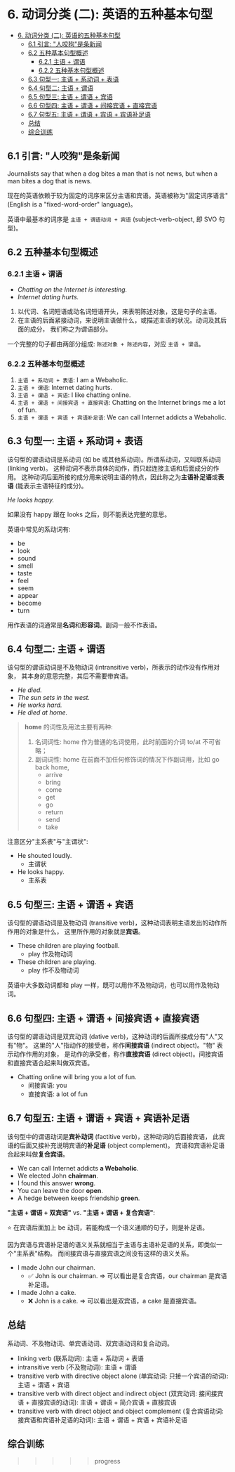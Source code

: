 # 6. 动词分类 (二): 英语的五种基本句型

- [6. 动词分类 (二): 英语的五种基本句型](#6-动词分类-二-英语的五种基本句型)
  - [6.1 引言: "人咬狗"是条新闻](#61-引言-人咬狗是条新闻)
  - [6.2 五种基本句型概述](#62-五种基本句型概述)
    - [6.2.1 主语 + 谓语](#621-主语--谓语)
    - [6.2.2 五种基本句型概述](#622-五种基本句型概述)
  - [6.3 句型一: 主语 + 系动词 + 表语](#63-句型一-主语--系动词--表语)
  - [6.4 句型二: 主语 + 谓语](#64-句型二-主语--谓语)
  - [6.5 句型三: 主语 + 谓语 + 宾语](#65-句型三-主语--谓语--宾语)
  - [6.6 句型四: 主语 + 谓语 + 间接宾语 + 直接宾语](#66-句型四-主语--谓语--间接宾语--直接宾语)
  - [6.7 句型五: 主语 + 谓语 + 宾语 + 宾语补足语](#67-句型五-主语--谓语--宾语--宾语补足语)
  - [总结](#总结)
  - [综合训练](#综合训练)

## 6.1 引言: "人咬狗"是条新闻

Journalists say that when a dog bites a man that is not news, but when a man
bites a dog that is news.

现在的英语依赖于较为固定的词序来区分主语和宾语。英语被称为"固定词序语言" (English is a
"fixed-word-order" language)。

英语中最基本的词序是 `主语 + 谓语动词 + 宾语` (subject-verb-object, 即 SVO 句型)。

## 6.2 五种基本句型概述

### 6.2.1 主语 + 谓语

- *Chatting on the Internet is interesting.*
- *Internet dating hurts.*

1. 以代词、名词短语或动名词短语开头，来表明陈述对象，这是句子的主语。
2. 在主语的后面紧接动词，来说明主语做什么，或描述主语的状况。动词及其后面的成分，
   我们称之为谓语部分。

一个完整的句子都由两部分组成: `陈述对象 + 陈述内容`，对应 `主语 + 谓语`。

### 6.2.2 五种基本句型概述

1. `主语 + 系动词 + 表语`: I am a Webaholic.
2. `主语 + 谓语`: Internet dating hurts.
3. `主语 + 谓语 + 宾语`: I like chatting online.
4. `主语 + 谓语 + 间接宾语 + 直接宾语`: Chatting on the Internet brings me a lot of
   fun.
5. `主语 + 谓语 + 宾语 + 宾语补足语`: We can call Internet addicts a Webaholic.

## 6.3 句型一: 主语 + 系动词 + 表语

该句型的谓语动词是系动词 (如 be 或其他系动词)。所谓系动词，又叫联系动词 (linking verb)。
这种动词不表示具体的动作，而只起连接主语和后面成分的作用。
这种动词后面所接的成分用来说明主语的特点，因此称之为**主语补足语**或**表语**
(能表示主语特征的成分)。

*He looks happy.*

如果没有 happy 跟在 looks 之后，则不能表达完整的意思。

英语中常见的系动词有:

- be
- look
- sound
- smell
- taste
- feel
- seem
- appear
- become
- turn

用作表语的词通常是**名词**和**形容词**。副词一般不作表语。

## 6.4 句型二: 主语 + 谓语

该句型的谓语动词是不及物动词 (intransitive verb)，所表示的动作没有作用对象，
其本身的意思完整，其后不需要带宾语。

- *He died.*
- *The sun sets in the west.*
- *He works hard.*
- *He died at home.*

> **home** 的词性及用法主要有两种:
>
> 1. 名词词性: home 作为普通的名词使用，此时前面的介词 to/at 不可省略；
> 2. 副词词性: home 在前面不加任何修饰词的情况下作副词用，比如 go back home,
>     - arrive
>     - bring
>     - come
>     - get
>     - go
>     - return
>     - send
>     - take

注意区分"主系表"与"主谓状":

- He shouted loudly.
  - 主谓状
- He looks happy.
  - 主系表

## 6.5 句型三: 主语 + 谓语 + 宾语

该句型的谓语动词是及物动词 (transitive verb)，这种动词表明主语发出的动作所作用的对象是什么，
这里所作用的对象就是**宾语**。

- These children are playing football.
  - play 作及物动词
- These children are playing.
  - play 作不及物动词

英语中大多数动词都和 play 一样，既可以用作不及物动词，也可以用作及物动词。

## 6.6 句型四: 主语 + 谓语 + 间接宾语 + 直接宾语

该句型的谓语动词是双宾动词 (dative verb)，这种动词的后面所接成分有"人"又有"物"。
这里的"人"指动作的接受者，称作**间接宾语** (indirect object)。"物" 表示动作作用的对象，
是动作的承受者，称作**直接宾语** (direct object)。间接宾语和直接宾语合起来叫做双宾语。

- Chatting online will bring you a lot of fun.
  - 间接宾语: you
  - 直接宾语: a lot of fun

## 6.7 句型五: 主语 + 谓语 + 宾语 + 宾语补足语

该句型中的谓语动词是**宾补动词** (factitive verb)，这种动词的后面接宾语，
此宾语的后面又接补充说明宾语的**补足语** (object complement)。
宾语和宾语补足语合起来叫做**复合宾语**。

- We can call Internet addicts **a Webaholic**.
- We elected John **chairman**.
- I found this answer **wrong**.
- You can leave the door **open**.
- A hedge between keeps friendship **green**.

**"主语 + 谓语 + 双宾语"** vs. **"主语 + 谓语 + 复合宾语"**:

⭐️ 在宾语后面加上 be 动词，若能构成一个语义通顺的句子，则是补足语。

因为宾语与宾语补足语的语义关系就相当于主语与主语补足语的关系，即类似一个"主系表"结构。
而间接宾语与直接宾语之间没有这样的语义关系。

- I made John our chairman.
  - ✅ John is our chairman. => 可以看出是复合宾语，our chairman 是宾语补足语。
- I made John a cake.
  - ❌ John is a cake. => 可以看出是双宾语，a cake 是直接宾语。

## 总结

系动词、不及物动词、单宾语动词、双宾语动词和复合动词。

- linking verb (联系动词): 主语 + 系动词 + 表语
- intransitive verb (不及物动词): 主语 + 谓语
- transitive verb with directive object alone (单宾动词: 只接一个宾语的动词):
  主语 + 谓语 + 宾语
- transitive verb with direct object and indirect object (双宾动词:
  接间接宾语 + 直接宾语的动词): 主语 + 谓语 + 简介宾语 + 直接宾语
- transitive verb with direct object and object complement (复合宾语动词:
  接宾语和宾语补足语的动词): 主语 + 谓语 + 宾语 + 宾语补足语

## 综合训练

>>>>> progress
